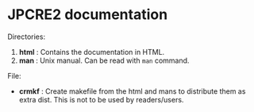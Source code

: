 JPCRE2 documentation
====================

Directories:

1. **html** : Contains the documentation in HTML.
2. **man** : Unix manual. Can be read with `man` command.

File:

* **crmkf** : Create makefile from the html and mans to distribute them as extra dist. This is not to be used by readers/users.
